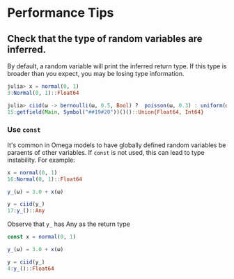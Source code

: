 # Performance Tips

## Check that the type of random variables are inferred.

By default, a random variable will print the inferred return type.
If this type is broader than you expect, you may be losing type information.

```julia
julia> x = normal(0, 1)
3:Normal(0, 1)::Float64

julia> ciid(ω -> bernoulli(ω, 0.5, Bool) ?  poisson(ω, 0.3) : uniform(ω, 0.0, 1.0))
15:getfield(Main, Symbol("##19#20"))()()::Union{Float64, Int64}
```

### Use `const`

It's common in Omega models to have globally defined random variables be paraents of other variables.
If `const` is not used, this can lead to type instability.
For example:

```julia
x = normal(0, 1)
16:Normal(0, 1)::Float64

y_(ω) = 3.0 + x(ω)

y = ciid(y_)
17:y_()::Any
```

Observe that `y_` has Any as the return type

```julia
const x = normal(0, 1)

y_(ω) = 3.0 + x(ω)

y = ciid(y_)
4:y_()::Float64

```
